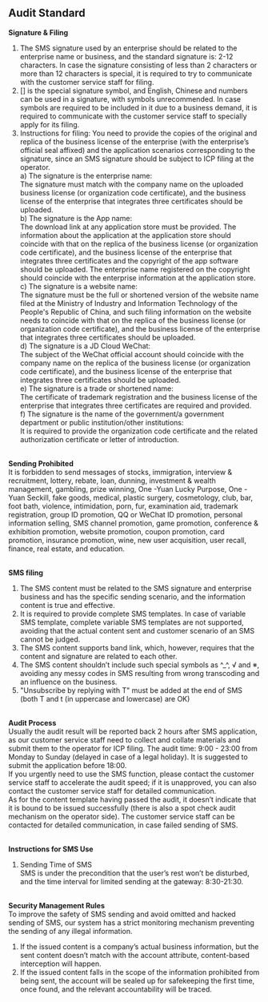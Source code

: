 ## Audit Standard<br>
**Signature & Filing**<br>
1.	 The SMS signature used by an enterprise should be related to the enterprise name or business, and the standard signature is: 2-12 characters. In case the signature consisting of less than 2 characters or more than 12 characters is special, it is required to try to communicate with the customer service staff for filing.<br>
2.	 [] is the special signature symbol, and English, Chinese and numbers can be used in a signature, with symbols unrecommended. In case symbols are required to be included in it due to a business demand, it is required to communicate with the customer service staff to specially apply for its filing.<br>
3.	 Instructions for filing: You need to provide the copies of the original and replica of the business license of the enterprise (with the enterprise’s official seal affixed) and the application scenarios corresponding to the signature, since an SMS signature should be subject to ICP filing at the operator.<br>
a)	 The signature is the enterprise name:<br>
The signature must match with the company name on the uploaded business license (or organization code certificate), and the business license of the enterprise that integrates three certificates should be uploaded.<br>
b)	 The signature is the App name:<br>
The download link at any application store must be provided. The information about the application at the application store should coincide with that on the replica of the business license (or organization code certificate), and the business license of the enterprise that integrates three certificates and the copyright of the app software should be uploaded. The enterprise name registered on the copyright should coincide with the enterprise information at the application store.<br>
c)	 The signature is a website name:<br>
The signature must be the full or shortened version of the website name filed at the Ministry of Industry and Information Technology of the People's Republic of China, and such filing information on the website needs to coincide with that on the replica of the business license (or organization code certificate), and the business license of the enterprise that integrates three certificates should be uploaded.<br>
d)	 The signature is a JD Cloud WeChat:<br>
The subject of the WeChat official account should coincide with the company name on the replica of the business license (or organization code certificate), and the business license of the enterprise that integrates three certificates should be uploaded.<br>
e)	 The signature is a trade or shortened name:<br>
The certificate of trademark registration and the business license of the enterprise that integrates three certificates are required and provided.<br>
f)	 The signature is the name of the government/a government department or public institution/other institutions:<br>
It is required to provide the organization code certificate and the related authorization certificate or letter of introduction.<br><br>

**Sending Prohibited**<br>
It is forbidden to send messages of stocks, immigration, interview & recruitment, lottery, rebate, loan, dunning, investment & wealth management, gambling, prize winning, One -Yuan Lucky Purpose, One -Yuan Seckill, fake goods, medical, plastic surgery, cosmetology, club, bar, foot bath, violence, intimidation, porn, fur, examination aid, trademark registration, group ID promotion, QQ or WeChat ID promotion, personal information selling, SMS channel promotion, game promotion, conference & exhibition promotion, website promotion, coupon promotion, card promotion, insurance promotion, wine, new user acquisition, user recall, finance, real estate, and education.<br><br>

**SMS filing**<br>
1.	 The SMS content must be related to the SMS signature and enterprise business and has the specific sending scenario, and the information content is true and effective.<br>
2.	 It is required to provide complete SMS templates. In case of variable SMS template, complete variable SMS templates are not supported, avoiding that the actual content sent and customer scenario of an SMS cannot be judged.<br>
3.	 The SMS content supports band link, which, however, requires that the content and signature are related to each other.<br>
4.	 The SMS content shouldn’t include such special symbols as ^_^, √ and ※, avoiding any messy codes in SMS resulting from wrong transcoding and an influence on the business.<br>
5.	 "Unsubscribe by replying with T" must be added at the end of SMS (both T and t (in uppercase and lowercase) are OK)<br><br>

**Audit Process**<br>
Usually the audit result will be reported back 2 hours after SMS application, as our customer service staff need to collect and collate materials and submit them to the operator for ICP filing. The audit time: 9:00 - 23:00 from Monday to Sunday (delayed in case of a legal holiday). It is suggested to submit the application before 18:00.<br>
If you urgently need to use the SMS function, please contact the customer service staff to accelerate the audit speed; if it is unapproved, you can also contact the customer service staff for detailed communication.<br>
As for the content template having passed the audit, it doesn’t indicate that it is bound to be issued successfully (there is also a spot check audit mechanism on the operator side). The customer service staff can be contacted for detailed communication, in case failed sending of SMS.<br><br>

**Instructions for SMS Use**<br>
1.	 Sending Time of SMS<br>
SMS is under the precondition that the user’s rest won’t be disturbed, and the time interval for limited sending at the gateway: 8:30-21:30.<br><br>

**Security Management Rules**<br>
To improve the safety of SMS sending and avoid omitted and hacked sending of SMS, our system has a strict monitoring mechanism preventing the sending of any illegal information.<br>
1.	 If the issued content is a company’s actual business information, but the sent content doesn’t match with the account attribute, content-based interception will happen.<br>
2.	 If the issued content falls in the scope of the information prohibited from being sent, the account will be sealed up for safekeeping the first time, once found, and the relevant accountability will be traced.<br><br>
